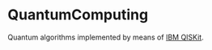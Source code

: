 # QuantumComputing
Quantum algorithms implemented by means of [IBM QISKit](https://github.com/QISKit/qiskit-core).
